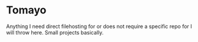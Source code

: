 # Tomayo
Anything I need direct filehosting for or does not require a specific repo for I will throw here. Small projects basically.
